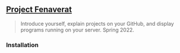 ## [Project Fenaverat](http://lxrbckl.com/Project-Fenaverat)
> Introduce yourself, explain projects on your GitHub, and display programs running on your server. Spring 2022.

### Installation
```

```
